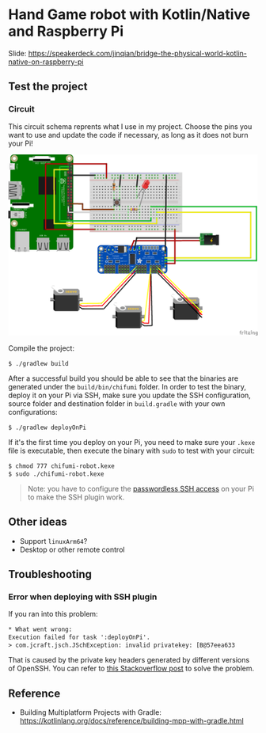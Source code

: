 Hand Game robot with Kotlin/Native and Raspberry Pi
===================================================

Slide: https://speakerdeck.com/jinqian/bridge-the-physical-world-kotlin-native-on-raspberry-pi

## Test the project

### Circuit

This circuit schema reprents what I use in my project. Choose the pins you want to use and update the code if necessary, as long as it does not burn your Pi!

![circuit](img/circuit-pi.png)

Compile the project:

```
$ ./gradlew build
```

After a successful build you should be able to see that the binaries are generated under the `build/bin/chifumi` folder. In order to test the binary, deploy it on your Pi via SSH, make sure you update the SSH configuration, source folder and destination folder in `build.gradle` with your own configurations:

```
$ ./gradlew deployOnPi
```

If it's the first time you deploy on your Pi, you need to make sure your `.kexe` file is executable, then execute the binary with `sudo` to test with your circuit:

```
$ chmod 777 chifumi-robot.kexe
$ sudo ./chifumi-robot.kexe
```

> Note: you have to configure the [passwordless SSH access](https://www.raspberrypi.org/documentation/remote-access/ssh/passwordless.md) on your Pi to make the SSH plugin work.

## Other ideas

- Support `linuxArm64`?
- Desktop or other remote control

## Troubleshooting

### Error when deploying with SSH plugin

If you ran into this problem:

```
* What went wrong:
Execution failed for task ':deployOnPi'.
> com.jcraft.jsch.JSchException: invalid privatekey: [B@57eea633

```

That is caused by the private key headers generated by different versions of OpenSSH. You can refer to [this Stackoverflow post](https://stackoverflow.com/questions/53134212/invalid-privatekey-when-using-jsch) to solve the problem.

## Reference

- Building Multiplatform Projects with Gradle: https://kotlinlang.org/docs/reference/building-mpp-with-gradle.html
